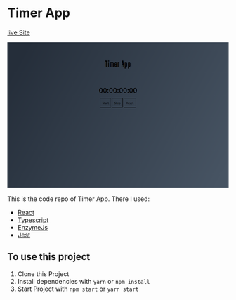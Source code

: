 # Timer App
 
[live Site](https://a-timer-app.netlify.app/)

![Quiz App](/preview.png)

This is the code repo of Timer App. There I used:
  * [React](https://reactjs.org)
  * [Typescript](https://www.typescriptlang.org)
  * [EnzymeJs](https://enzymejs.github.io/enzyme/)
  * [Jest](https://jestjs.io/)

## To use this project
  1. Clone this Project
  2. Install dependencies with `yarn` or `npm install`
  3. Start Project with `npm start` or `yarn start`
